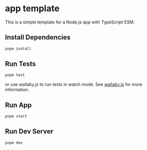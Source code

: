 # app template

This is a simple template for a Node.js app with TypeScript ESM. 

## Install Dependencies

```bash
pnpm install
```

## Run Tests

```bash
pnpm test
```

or use wallaby.js to run tests in watch mode. See [wallaby.js](https://wallabyjs.com/) for more information.

## Run App

```bash
pnpm start
```

## Run Dev Server

```bash
pnpm dev
```
